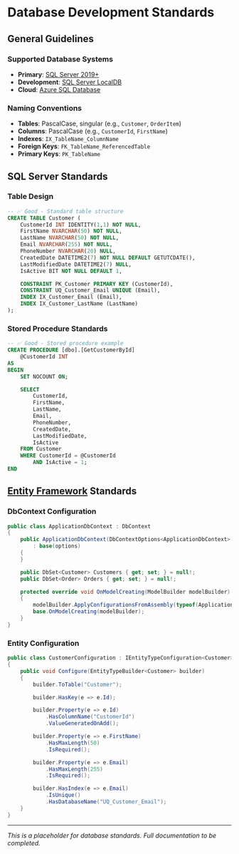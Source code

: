 # Database Development Standards

## General Guidelines

### Supported Database Systems

- **Primary**: [SQL Server 2019+](https://www.microsoft.com/en-us/sql-server/sql-server-2019)
- **Development**:
  [SQL Server LocalDB](https://learn.microsoft.com/en-us/sql/database-engine/configure-windows/sql-server-express-localdb)
- **Cloud**: [Azure SQL Database](https://azure.microsoft.com/en-us/products/azure-sql/database/)

### Naming Conventions

- **Tables**: PascalCase, singular (e.g., `Customer`, `OrderItem`)
- **Columns**: PascalCase (e.g., `CustomerId`, `FirstName`)
- **Indexes**: `IX_TableName_ColumnName`
- **Foreign Keys**: `FK_TableName_ReferencedTable`
- **Primary Keys**: `PK_TableName`

## SQL Server Standards

### Table Design

```sql
-- ✅ Good - Standard table structure
CREATE TABLE Customer (
    CustomerId INT IDENTITY(1,1) NOT NULL,
    FirstName NVARCHAR(50) NOT NULL,
    LastName NVARCHAR(50) NOT NULL,
    Email NVARCHAR(255) NOT NULL,
    PhoneNumber NVARCHAR(20) NULL,
    CreatedDate DATETIME2(7) NOT NULL DEFAULT GETUTCDATE(),
    LastModifiedDate DATETIME2(7) NULL,
    IsActive BIT NOT NULL DEFAULT 1,

    CONSTRAINT PK_Customer PRIMARY KEY (CustomerId),
    CONSTRAINT UQ_Customer_Email UNIQUE (Email),
    INDEX IX_Customer_Email (Email),
    INDEX IX_Customer_LastName (LastName)
);
```

### Stored Procedure Standards

```sql
-- ✅ Good - Stored procedure example
CREATE PROCEDURE [dbo].[GetCustomerById]
    @CustomerId INT
AS
BEGIN
    SET NOCOUNT ON;

    SELECT
        CustomerId,
        FirstName,
        LastName,
        Email,
        PhoneNumber,
        CreatedDate,
        LastModifiedDate,
        IsActive
    FROM Customer
    WHERE CustomerId = @CustomerId
        AND IsActive = 1;
END
```

## [Entity Framework](https://learn.microsoft.com/en-us/ef/) Standards

### DbContext Configuration

```csharp
public class ApplicationDbContext : DbContext
{
    public ApplicationDbContext(DbContextOptions<ApplicationDbContext> options)
        : base(options)
    {
    }

    public DbSet<Customer> Customers { get; set; } = null!;
    public DbSet<Order> Orders { get; set; } = null!;

    protected override void OnModelCreating(ModelBuilder modelBuilder)
    {
        modelBuilder.ApplyConfigurationsFromAssembly(typeof(ApplicationDbContext).Assembly);
        base.OnModelCreating(modelBuilder);
    }
}
```

### Entity Configuration

```csharp
public class CustomerConfiguration : IEntityTypeConfiguration<Customer>
{
    public void Configure(EntityTypeBuilder<Customer> builder)
    {
        builder.ToTable("Customer");

        builder.HasKey(e => e.Id);

        builder.Property(e => e.Id)
            .HasColumnName("CustomerId")
            .ValueGeneratedOnAdd();

        builder.Property(e => e.FirstName)
            .HasMaxLength(50)
            .IsRequired();

        builder.Property(e => e.Email)
            .HasMaxLength(255)
            .IsRequired();

        builder.HasIndex(e => e.Email)
            .IsUnique()
            .HasDatabaseName("UQ_Customer_Email");
    }
}
```

---

_This is a placeholder for database standards. Full documentation to be completed._
